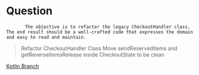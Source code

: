 # Question
           The objective is to refactor the legacy CheckoutHandler class. The end result should be a well-crafted code that expresses the domain and easy to read and maintain.

>Refactor CheckoutHandler Class
>Move sendReservedItems and getReverseItemsRelease inside CheckoutState to be clean

[Kotlin Branch](https://github.com/kevinjam/Refactoring-Exercise-by-acerat/tree/kotlinVersion)

